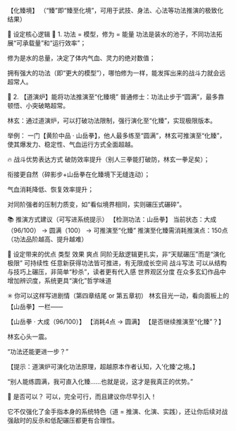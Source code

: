 【化臻境】
（“臻”即“臻至化境”，可用于武技、身法、心法等功法推演的极致化结果）

🌌 设定核心逻辑
📌 1. 功法 = 模型，修为 = 能量
功法是装水的池子，不同功法拓展“可承载量”和“运行效率”；

修为是水的总量，决定了体内气血、灵力的绝对数值；

拥有强大的功法（即“更大的模型”），哪怕修为一样，能发挥出来的战斗力就会远超常人。

📌 2. 【道演炉】能将功法推演至“化臻境”
普通修士：功法止步于“圆满”，最多靠顿悟、小突破略超常。

林玄：通过道演炉，可以打破功法限制，强行演化至“化臻”，实现极限版本。

举例：
一门【黄阶中品 · 山岳拳】，他人最多练至“圆满”，林玄可推演至“化臻”，使其爆发力、稳定性、气血运行方式全面超越。

🔥 战斗优势表达方式
破防效率提升（别人三拳能打破防，林玄一拳足矣）；

衔接更自然（碎影步+山岳拳在化臻境下无缝连动）；

气血消耗降低、恢复效率提升；

对同阶强者的压制力质变，如“看似境界相同，实则碾压式碾碎”。

📚 推演方式建议（可写进系统提示）
【检测功法：山岳拳】
当前状态：大成（96/100） → 圆满（100） → 可推演至“化臻”
推演至化臻需消耗推演点：150点（功法品阶越高、提升越难）

🧠 设定带来的优点
类型	效果
爽点	同阶无敌逻辑更扎实，非“天赋碾压”而是“演化极限”
可持续性	任意新获得功法皆可推进，有无限成长空间
战斗写法	可以从结构与技巧上碾压，非简单“秒杀”，读者更有代入感
世界观区分度	在众多玄幻作品中增加辨识度，系统更具“演化”哲学味道

✳️ 你可以这样写进剧情（第四章结尾 or 第五章初）
林玄目光一动，看向面板上的【山岳拳】一栏——

【山岳拳 · 大成（96/100）】
【消耗4点 → 圆满】
【是否继续推演至“化臻”？】

林玄心头一震。

“功法还能更进一步？”

【提示：道演炉可演化功法原理，超越原本作者认知，入‘化臻’之境。】

“别人能练圆满，我可直入化臻……也就是说，这才是我真正的优势。”

📌 是否可以？
可以，完全可行，而且建议你尽早引入！

它不仅强化了金手指本身的系统特色（道 = 推演、化演、实践），还让你后续对战强敌时的反杀和低配碾压都更有合理性。